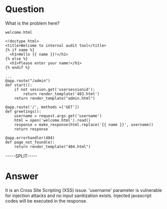 # Question
 
What is the problem here?
 
```
welcome.html

<!doctype html>
<title>Welcome to internal audit tool</title>
{% if name %}
  <h1>Hello {{ name }}!</h1>
{% else %}
  <h1>Please enter your name!</h1>
{% endif %}

...
@app.route("/admin")
def start():
    if not session.get('usersessionid'):
        return render_template('403.html')
    return render_template("admin.html")

@app.route('/', methods =['GET'])
def greetings():
    username = request.args.get('username')
    html = open('welcome.html').read()
    response = make_response(html.replace('{{ name }}', username))
    return response

@app.errorhandler(404)
def page_not_found(e):
    return render_template("404.html")
```
 
-----SPLIT-----
 
# Answer

It is an Cross Site Scripting (XSS) issue. 'username' parameter is vulnerable for injection attacks and no input sanitization exists. Injected javascript codes will be executed in the response.